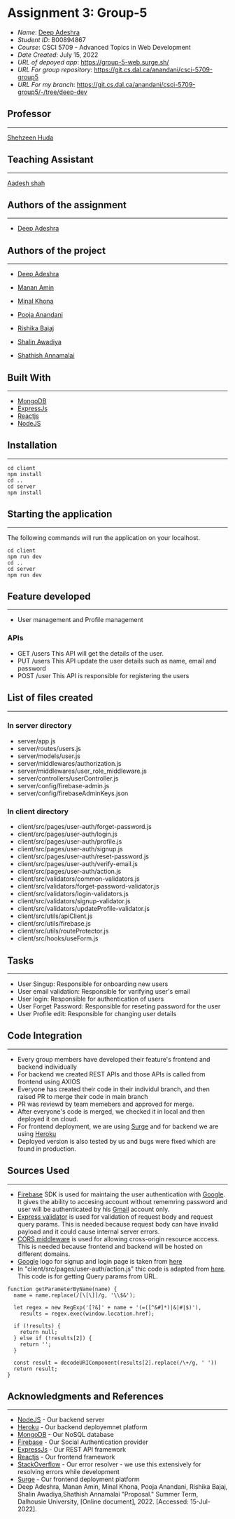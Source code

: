 <!--- This README.md file was adapted from https://gist.github.com/PurpleBooth/109311bb0361f32d87a2#file-readme-template-md by Gabriella Mosquera for academic use --->

# Assignment 3: Group-5

* *Name*: [Deep Adeshra](dp974154@dal.ca)
* *Student ID*: B00894867
* *Course*: CSCI 5709 - Advanced Topics in Web Development
* *Date Created*: July 15, 2022
* *URL of depoyed app*: https://group-5-web.surge.sh/
* *URL For group repository*: https://git.cs.dal.ca/anandani/csci-5709-group5
* *URL For my branch*: https://git.cs.dal.ca/anandani/csci-5709-group5/-/tree/deep-dev

## Professor
---
[Shehzeen Huda](sh655624@dal.ca)

## Teaching Assistant
---
[Aadesh shah](ad735938@dal.ca)


## Authors of the assignment
---
- [Deep Adeshra](dp974154@dal.ca)

## Authors of the project
---
- [Deep Adeshra](dp974154@dal.ca)

- [Manan Amin](manan.amin@dal.ca)

- [Minal Khona](mn977442@dal.ca)

- [Pooja Anandani](pooja.anandani@dal.ca)

- [Rishika Bajaj](rs348937@dal.ca)

- [Shalin Awadiya](shalin.awadiya@dal.ca)

- [Shathish Annamalai](sh495601@dal.ca)


## Built With
---
* [MongoDB](https://www.mongodb.com/)
* [ExpressJs](https://expressjs.com/)
* [Reactjs](https://reactjs.org/)
* [NodeJS](https://nodejs.org/en/)

## Installation
---

```
cd client
npm install
cd ..
cd server
npm install
```

## Starting the application
---
The following commands will run the application on your localhost.
```
cd client
npm run dev
cd ..
cd server
npm run dev
```


## Feature developed
----
- User management and Profile management

### APIs

- GET /users
  This API will get the details of the user.
- PUT /users
  This API update the user details such as name, email and password
- POST /user
  This API is responsible for registering the users

## List of files created
---
### In server directory
- server/app.js
- server/routes/users.js
- server/models/user.js
- server/middlewares/authorization.js
- server/middlewares/user_role_middleware.js
- server/controllers/userController.js
- server/config/firebase-admin.js
- server/config/firebaseAdminKeys.json


### In client directory
- client/src/pages/user-auth/forget-password.js
- client/src/pages/user-auth/login.js
- client/src/pages/user-auth/profile.js
- client/src/pages/user-auth/signup.js
- client/src/pages/user-auth/reset-password.js
- client/src/pages/user-auth/verify-email.js
- client/src/pages/user-auth/action.js
- client/src/validators/common-validators.js
- client/src/validators/forget-password-validator.js
- client/src/validators/login-validators.js
- client/src/validators/signup-validator.js
- client/src/validators/updateProfile-validator.js
- client/src/utils/apiClient.js
- client/src/utils/firebase.js
- client/src/utils/routeProtector.js
- client/src/hooks/useForm.js

## Tasks
---
- User Singup:  Responsible for onboarding new users
- User email validation: Responsible for varifying user's email
- User login: Responsible for authentication of users
- User Forget Password: Responsible for reseting password for the user
- User Profile edit: Responsible for changing user details

## Code Integration
---
- Every group members have developed their feature's frontend and backend individually
- For backend we created REST APIs and those APIs is called from frontend using AXIOS
- Everyone has created their code in their individul branch, and then raised PR to
merge their code in main branch
- PR was reviewd by team memebers and approved for merge.
- After everyone's code is merged, we checked it in local and then deployed it on cloud.
- For frontend deployment, we are using [Surge](surge.io) and for backend we are using [Heroku](heroku.com)
- Deployed version is also tested by us and bugs were fixed which are found in production.


## Sources Used
---

- [Firebase](https://firebase.google.com/docs/reference/js) SDK is used for maintaing the user authentication with [Google](google.com). It gives the ability to accesing account without rememring password and user will be authenticated by his [Gmail](gmail.com) account only.
- [Express validator](https://express-validator.github.io/docs/) is used for validation of request body and request query params. This is needed because request body can have invalid payload and it could cause internal server errors.
- [CORS middleware](https://expressjs.com/en/resources/middleware/cors.html) is used for allowing cross-origin resource acccess. This is needed because frontend and backend will be hosted on different domains.
- [Google](google.com) logo for signup and login page is taken from [here](https://upload.wikimedia.org/wikipedia/commons/thumb/5/53/Google_%22G%22_Logo.svg/512px-Google_%22G%22_Logo.svg.png")
- In "client/src/pages/user-auth/action.js" thic code is adapted from [here](https://stackoverflow.com/questions/901115/how-can-i-get-query-string-values-in-javascript). This code is for getting Query params from URL.
```
function getParameterByName(name) {
  name = name.replace(/[\[\]]/g, '\\$&');

  let regex = new RegExp('[?&]' + name + '(=([^&#]*)|&|#|$)'),
    results = regex.exec(window.location.href);

  if (!results) {
    return null;
  } else if (!results[2]) {
    return '';
  }

  const result = decodeURIComponent(results[2].replace(/\+/g, ' '))
  return result;
}
```



## Acknowledgments and References
---

* [NodeJS](https://nodejs.org/en/) - Our backend server
* [Heroku](https://www.heroku.com/) - Our backend deployemnet platform
* [MongoDB](https://www.mongodb.com/) - Our NoSQL database
* [Firebase](https://firebase.google.com/) - Our Social Authentication provider
* [ExpressJs](https://expressjs.com/) - Our REST API framework
* [Reactjs](https://reactjs.org/) - Our frontend framework
* [StackOverflow](https://stackoverflow.com/) - Our error resolver - we use this extensively for resolving errors while development
* [Surge](surge.io) - Our frontend deployment platform
*  Deep Adeshra, Manan Amin, Minal Khona, Pooja Anandani, Rishika Bajaj, Shalin Awadiya,Shathish Annamalai  "Proposal." Summer Term, Dalhousie University, [Online document], 2022. [Accessed: 15-Jul-2022].
